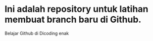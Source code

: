 # Ini adalah repository untuk latihan membuat branch baru di Github.
Belajar Github di Dicoding enak

